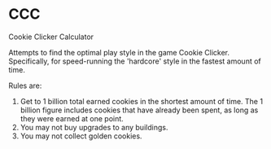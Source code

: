 # CCC
Cookie Clicker Calculator

Attempts to find the optimal play style in the game Cookie Clicker.
Specifically, for speed-running the 'hardcore' style in the fastest amount of time.

Rules are:
  1. Get to 1 billion total earned cookies in the shortest amount of time.
        The 1 billion figure includes cookies that have already been spent, as
        long as they were earned at one point.
  2. You may not buy upgrades to any buildings.
  3. You may not collect golden cookies.
